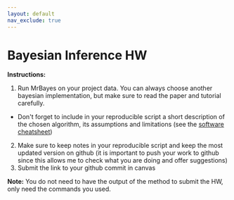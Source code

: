 ```yaml
---
layout: default
nav_exclude: true
---
```


# Bayesian Inference HW

**Instructions:**

1. Run MrBayes on your project data. You can always choose another bayesian implementation, but make sure to read the paper and tutorial carefully.
  - Don't forget to include in your reproducible script a short description of the chosen algorithm, its assumptions and limitations (see the [software cheatsheet](https://github.com/crsl4/phylogenetics-class/blob/master/exercises/software-cheatsheet.md))
2. Make sure to keep notes in your reproducible script and keep the most updated version on github (it is important to push your work to github since this allows me to check what you are doing and offer suggestions)
3. Submit the link to your github commit in canvas

**Note:** You do not need to have the output of the method to submit the HW, only need the commands you used.
